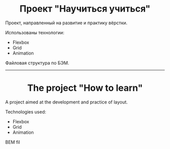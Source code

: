 <h1 align="center">Проект "Научиться учиться"</h1>


Проект, направленный на развитие и практику вёрстки.


Использованы технологии:
* Flexbox
* Grid
* Animation

Файловая структура по БЭМ.

-----------------------------------------------------------------
<h1 align="center">The project "How to learn"</h1>

A project aimed at the development and practice of layout.


Technologies used:
* Flexbox
* Grid
* Animation

BEM fil
